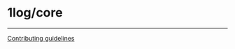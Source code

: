 # 1log/core

---

[Contributing guidelines](https://github.com/ivan7237d/1log/blob/master/.github/CONTRIBUTING.md)

